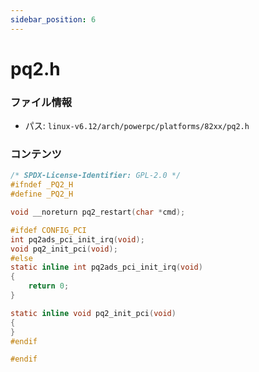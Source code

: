 ```yaml
---
sidebar_position: 6
---
```

# pq2.h

### ファイル情報

- パス: `linux-v6.12/arch/powerpc/platforms/82xx/pq2.h`

### コンテンツ

```h
/* SPDX-License-Identifier: GPL-2.0 */
#ifndef _PQ2_H
#define _PQ2_H

void __noreturn pq2_restart(char *cmd);

#ifdef CONFIG_PCI
int pq2ads_pci_init_irq(void);
void pq2_init_pci(void);
#else
static inline int pq2ads_pci_init_irq(void)
{
	return 0;
}

static inline void pq2_init_pci(void)
{
}
#endif

#endif

```
